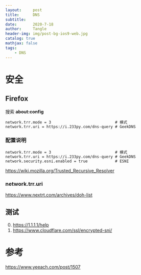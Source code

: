 ```yaml
---
layout:     post
title:      DNS
subtitle:   
date:       2020-7-18
author:     Tangle
header-img: img/post-bg-ios9-web.jpg
catalog: true
mathjax: false
tags:
    - DNS
---
```


# 安全

## Firefox

搜索 **about:config**

```
network.trr.mode = 3                            # 模式
network.trr.uri = https://i.233py.com/dns-query # GeekDNS
```

### 配置说明

```
network.trr.mode = 3                            # 模式
network.trr.uri = https://i.233py.com/dns-query # GeekDNS
network.security.esni.enabled = true            # ESNI
```

https://wiki.mozilla.org/Trusted_Recursive_Resolver

### network.trr.uri

https://www.nextrt.com/archives/doh-list

## 测试

0. https://1.1.1.1/help
0. https://www.cloudflare.com/ssl/encrypted-sni/

# 参考

https://www.yeeach.com/post/1507
